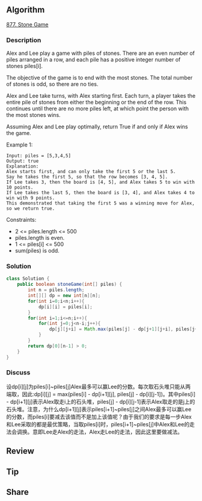 ## Algorithm

[877. Stone Game](https://leetcode.com/problems/stone-game/)

### Description

Alex and Lee play a game with piles of stones.  There are an even number of piles arranged in a row, and each pile has a positive integer number of stones piles[i].

The objective of the game is to end with the most stones.  The total number of stones is odd, so there are no ties.

Alex and Lee take turns, with Alex starting first.  Each turn, a player takes the entire pile of stones from either the beginning or the end of the row.  This continues until there are no more piles left, at which point the person with the most stones wins.

Assuming Alex and Lee play optimally, return True if and only if Alex wins the game.

Example 1:

```
Input: piles = [5,3,4,5]
Output: true
Explanation:
Alex starts first, and can only take the first 5 or the last 5.
Say he takes the first 5, so that the row becomes [3, 4, 5].
If Lee takes 3, then the board is [4, 5], and Alex takes 5 to win with 10 points.
If Lee takes the last 5, then the board is [3, 4], and Alex takes 4 to win with 9 points.
This demonstrated that taking the first 5 was a winning move for Alex, so we return true.
```

Constraints:

- 2 <= piles.length <= 500
- piles.length is even.
- 1 <= piles[i] <= 500
- sum(piles) is odd.

### Solution

```java
class Solution {
    public boolean stoneGame(int[] piles) {
        int n = piles.length;
        int[][] dp = new int[n][n];
        for(int i=0;i<n;i++){
            dp[i][i] = piles[i];
        }
        for(int i=1;i<=n;i++){
            for(int j=0;j<n-i;j++){
                dp[j][j+i] = Math.max(piles[j] - dp[j+1][j+i], piles[j+i]-dp[j][j+i-1]);
            }
        }
        return dp[0][n-1] > 0;
    }
}
```

### Discuss

设dp[i][j]为piles[i]~piles[j]Alex最多可以赢Lee的分数。每次取石头堆只能从两端取，因此:dp[i][j] = max(piles[i] - dp[i+1][j], piles[j] - dp[i][j-1])。其中piles[i] - dp[i+1][j]表示Alex取走i上的石头堆，piles[j] - dp[i][j-1]表示Alex取走的是j上的石头堆。注意，为什么dp[i+1][j]表示piles[i+1]~piles[j]之间Alex最多可以赢Lee的分数，而piles[i]要减去该值而不是加上该值呢？由于我们的要求是每一步Alex和Lee采取的都是最优策略，当取piles[i]时，piles[i+1]~piles[j]中Alex和Lee的走法会调换。意即Lee走Alex的走法，Alex走Lee的走法，因此这里要做减法。


## Review


## Tip


## Share
